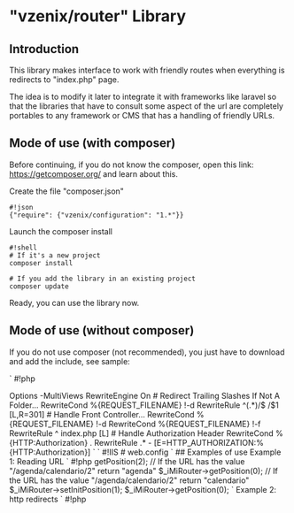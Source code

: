 
# "vzenix/router" Library

## Introduction

This library makes interface to work with friendly routes when everything is
redirects to "index.php" page.

The idea is to modify it later to integrate it with frameworks like laravel 
so that the libraries that have to consult some aspect of the url are 
completely portables to any framework or CMS that has a handling 
of friendly URLs.

## Mode of use (with composer)

Before continuing, if you do not know the composer, open this link: https://getcomposer.org/
and learn about this.

Create the file "composer.json"

```
#!json
{"require": {"vzenix/configuration": "1.*"}}
```

Launch the composer install

```
#!shell
# If it's a new project
composer install 

# If you add the library in an existing project
composer update 
```

Ready, you can use the library now.

## Mode of use (without composer)

If you do not use composer (not recommended), you just have to download
and add the include, see sample:

`
#!php
<?php
require_once "PATH/TO/LIBRARY/custom_loader.php"
$_iMiRouter = new \VZenix\Router\Router::GetInstance();
`

## Web server configuration

Example configuration in different server applications to redirect 
content to your application.

Examples extracted from the laravel framework

`
#!Apache
# .htaccess
<IfModule mod_rewrite.c>
    <IfModule mod_negotiation.c>
        Options -MultiViews
    </IfModule>

    RewriteEngine On

    # Redirect Trailing Slashes If Not A Folder...
    RewriteCond %{REQUEST_FILENAME} !-d
    RewriteRule ^(.*)/$ /$1 [L,R=301]

    # Handle Front Controller...
    RewriteCond %{REQUEST_FILENAME} !-d
    RewriteCond %{REQUEST_FILENAME} !-f
    RewriteRule ^ index.php [L]

    # Handle Authorization Header
    RewriteCond %{HTTP:Authorization} .
    RewriteRule .* - [E=HTTP_AUTHORIZATION:%{HTTP:Authorization}]
</IfModule>
`

`
#!IIS
# web.config
<configuration>
  <system.webServer>
    <rewrite>
      <rules>
        <rule name="Imported Rule 1" stopProcessing="true">
          <match url="^(.*)/$" ignoreCase="false" />
          <conditions>
            <add input="{REQUEST_FILENAME}" matchType="IsDirectory" ignoreCase="false" negate="true" />
          </conditions>
          <action type="Redirect" redirectType="Permanent" url="/{R:1}" />
        </rule>
        <rule name="Imported Rule 2" stopProcessing="true">
          <match url="^" ignoreCase="false" />
          <conditions>
            <add input="{REQUEST_FILENAME}" matchType="IsDirectory" ignoreCase="false" negate="true" />
            <add input="{REQUEST_FILENAME}" matchType="IsFile" ignoreCase="false" negate="true" />
          </conditions>
          <action type="Rewrite" url="index.php" />
        </rule>
      </rules>
    </rewrite>
  </system.webServer>
</configuration>
`

## Examples of use

Example 1: Reading URL

`
#!php
<?php
// test_router.php
$_iMiRouter = \VZenix\Router\Router::GetInstance();

// If the URL has the value "/agenda/calendario/2" return "2"
$_iMiRouter->getPosition(2);

// If the URL has the value "/agenda/calendario/2" return "agenda"
$_iMiRouter->getPosition(0);

// If the URL has the value "/agenda/calendario/2" return "calendario"
$_iMiRouter->setInitPosition(1);
$_iMiRouter->getPosition(0);
`

Example 2: http redirects

`
#!php
<?php
// test_redirection.php

// Redirection Example 301
\VZenix\Router\Router::Redirect(301, "http://website.com/someone/", true);
\VZenix\Router\Router::Redirect(\VZenix\Router\Router::REDIRECT_MOVED_PERMANENTLY, "http://website.com/someone/", true);

// Redirection Example 304
\VZenix\Router\Router::Redirect(304);
\VZenix\Router\Router::Redirect(\VZenix\Router\Router::REDIRECT_NOT_MODIFIED);
`

## Licency

GNU General Public License v3.
